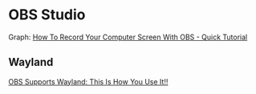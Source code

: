 # OBS Studio
Graph: [How To Record Your Computer Screen With OBS - Quick Tutorial](https://youtu.be/_LWwqbHU8L0)

## Wayland
[OBS Supports Wayland: This Is How You Use It!!](https://youtu.be/mo8GV7QIWDc)
